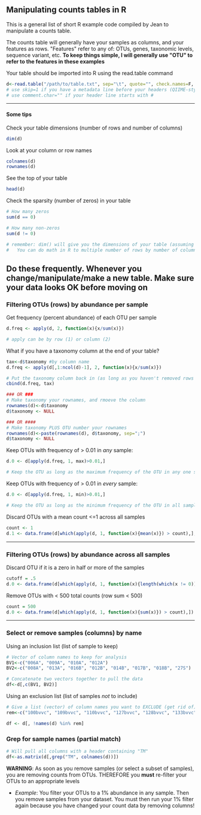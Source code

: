 ## Manipulating counts tables in R

This is a general list of short R example code compiled by Jean to manipulate a counts table.

The counts table will generally have your samples as columns, and your features as rows. "Features" refer to any of: OTUs, genes, taxonomic levels, sequence variant, etc. **To keep things simple, I will generally use "OTU" to refer to the features in these examples**

Your table should be imported into R using the read.table command

````r
d<-read.table("/path/to/table.txt", sep="\t", quote="", check.names=F, header=T, row.names=1)
# use skip=1 if you have a metadata line before your headers (QIIME-style OTU table)
# use comment.char="" if your header line starts with #
````
---
#### Some tips
Check your table dimensions (number of rows and number of columns)

````r
dim(d)
````
Look at your column or row names

````r
colnames(d)
rownames(d)
````

See the top of your table
````r
head(d)
````

Check the sparsity (number of zeros) in your table
````r
# How many zeros
sum(d == 0)

# How many non-zeros
sum(d != 0)

# remember: dim() will give you the dimensions of your table (assuming you imported your headers and row names correctly)
#   You can do math in R to multiple number of rows by number of columns X*Y
````

Do these frequently. Whenever you change/manipulate/make a new table. Make sure your data looks OK before moving on
---

### Filtering OTUs (rows) by abundance per sample

Get frequency (percent abundance) of each OTU per sample
````r
d.freq <- apply(d, 2, function(x){x/sum(x)})

# apply can be by row (1) or column (2)
````
What if you have a taxonomy column at the end of your table?
````r
tax<-d$taxonomy #by column name
d.freq <- apply(d[,1:ncol(d)-1], 2, function(x){x/sum(x)})

# Put the taxonomy column back in (as long as you haven't removed rows or changed the row order)
cbind(d.freq, tax)

### OR ###
# Make taxonomy your rownames, and rmoeve the column
rownames(d)<-d$taxonomy
d$taxonomy <- NULL

### OR ####
# Make taxonomy PLUS OTU number your rownames
rownames(d)<-paste(rownames(d), d$taxonomy, sep=";")
d$taxonomy <- NULL
````

Keep OTUs with frequency of > 0.01 in *any* sample:

````r
d.0 <- d[apply(d.freq, 1, max)>0.01,]

# Keep the OTU as long as the maximum frequency of the OTU in any one sample is greater than the cutoff
````

Keep OTUs with frequency of > 0.01 in *every* sample:
````r
d.0 <- d[apply(d.freq, 1, min)>0.01,]

# Keep the OTU as long as the minimum frequency of the OTU in all samples is greater than the cutoff
````
Discard OTUs with a mean count <=1 across all samples
````r
count <- 1
d.1 <- data.frame(d[which(apply(d, 1, function(x){mean(x)}) > count),], check.names=F)
````
---
### Filtering OTUs (rows) by abundance across all samples

Discard OTU if it is a zero in half or more of the samples
````r
cutoff = .5
d.0 <- data.frame(d[which(apply(d, 1, function(x){length(which(x != 0))/length(x)}) > cutoff),])
````
Remove OTUs with < 500 total counts (row sum < 500)
````r
count = 500
d.0 <- data.frame(d[which(apply(d, 1, function(x){sum(x)}) > count),])
````
---
### Select or remove samples (columns) by name

Using an inclusion list (list of sample to keep)
````r
# Vector of column names to keep for analysis
BV1<-c("006A", "009A", "010A", "012A")
BV2<-c("008A", "013A", "016B", "012B", "014B", "017B", "018B", "27S")

# Concatenate two vectors together to pull the data
df<-d[,c(BV1, BV2)]
````

Using an exclusion list (list of samples *not* to include)
````r
# Give a list (vector) of column names you want to EXCLUDE (get rid of)
rem<-c("100bvvc", "109bvvc", "110bvvc", "127bvvc", "128bvvc", "133bvvc", "134bvvc", "147bvvc", "148bvvc", "151bvvc", "152bvvc", "161bvvc", "162bvvc", "177bvvc", "178bvvc", "179bvvc", "180bvvc", "83bvvc", "84bvvc", "87bvvc", "88bvvc", "91bvvc", "92bvvc", "97bvvc", "98bvvc", "99bvvc")

df <- d[, !names(d) %in% rem] 
````

### Grep for sample names (partial match)

````r
# Will pull all columns with a header containing "TM"
df<-as.matrix(d[,grep("TM", colnames(d))])
````


**WARNING**: As soon as you remove samples (or select a subset of samples), you are removing counts from OTUs. THEREFORE you **must** re-filter your OTUs to an appropriate levels

* *Example*: You filter your OTUs to a 1% abundance in any sample. Then you remove samples from your dataset. You must then run your 1% filter again because you have changed your count data by removing columns!

